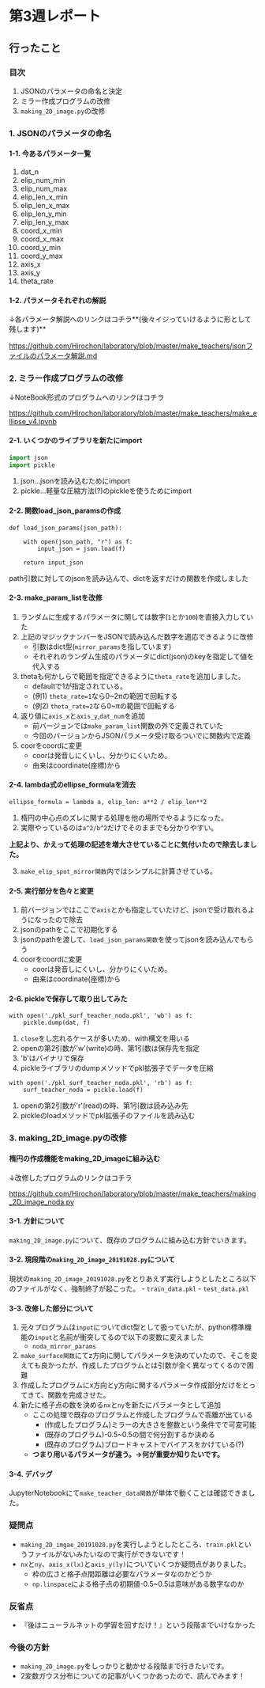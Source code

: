# 第3週レポート

## 行ったこと

### 目次
1. JSONのパラメータの命名と決定
2. ミラー作成プログラムの改修
3. `making_2D_image.py`の改修

### 1. JSONのパラメータの命名

#### 1-1. 今あるパラメータ一覧
1. dat_n
2. elip_num_min
3. elip_num_max
4. elip_len_x_min
5. elip_len_x_max
6. elip_len_y_min
7. elip_len_y_max
8. coord_x_min
9. coord_x_max
10. coord_y_min
11. coord_y_max
12. axis_x
13. axis_y
14. theta_rate

#### 1-2. パラメータそれぞれの解説
↓各パラメータ解説へのリンクはコチラ**(後々イジっていけるように形として残します)**

https://github.com/Hirochon/laboratory/blob/master/make_teachers/jsonファイルのパラメータ解説.md

### 2. ミラー作成プログラムの改修
↓NoteBook形式のプログラムへのリンクはコチラ

https://github.com/Hirochon/laboratory/blob/master/make_teachers/make_ellipse_v4.ipynb

#### 2-1. いくつかのライブラリを新たにimport

```python:import.py
import json
import pickle
```

1. json...jsonを読み込むためにimport
2. pickle...軽量な圧縮方法(?)のpickleを使うためにimport

#### 2-2. 関数load_json_paramsの作成
```python: json.py
def load_json_params(json_path):
    
    with open(json_path, "r") as f:
        input_json = json.load(f)
    
    return input_json
```

path引数に対してのjsonを読み込んで、dictを返すだけの関数を作成しました

#### 2-3. make_param_listを改修
1. ランダムに生成するパラメータに関しては数字(`1`とか`100`)を直接入力していた
2. 上記のマジックナンバーをJSONで読み込んだ数字を適応できるように改修
    - 引数はdict型(`mirror_params`を指しています)
    - それぞれのランダム生成のパラメータにdict(json)のkeyを指定して値を代入する
3. thetaも何かしらで範囲を指定できるように`theta_rate`を追加しました。
    - defaultで1が指定されている。
    - (例1) `theta_rate=1`なら0~2πの範囲で回転する
    - (例2) `theta_rate=2`なら0~πの範囲で回転する
4. 返り値に`axis_x`と`axis_y`,`dat_num`を追加
    - 前バージョンでは`make_param_list`関数の外で定義されていた
    - 今回のバージョンからJSONパラメータ受け取るついでに関数内で定義
5. coorをcoordに変更
    - coorは発音しにくいし、分かりにくいため。
    - 由来はcoordinate(座標)から

#### 2-4. lambda式のellipse_formulaを消去

```python: lambda.py
ellipse_formula = lambda a, elip_len: a**2 / elip_len**2
```

1. 楕円の中心点のズレに関する処理を他の場所でやるようになった。
2. 実際やっているのは`a^2/b^2`だけでそのままでも分かりやすい。

**上記より、かえって処理の記述を増大させていることに気付いたので除去しました。**

3. `make_elip_spot_mirror関数`内ではシンプルに計算させている。

#### 2-5. 実行部分を色々と変更
1. 前バージョンではここで`axis`とかも指定していたけど、jsonで受け取れるようになったので除去
2. jsonのpathをここで初期化する
3. jsonのpathを渡して、`load_json_params関数`を使ってjsonを読み込んでもらう
4. coorをcoordに変更
    - coorは発音しにくいし、分かりにくいため。
    - 由来はcoordinate(座標)から

#### 2-6. pickleで保存して取り出してみた

```python: dump.py
with open('./pkl_surf_teacher_noda.pkl', 'wb') as f:
    pickle.dump(dat, f)
```

1. `close`をし忘れるケースが多いため、with構文を用いる
2. openの第2引数が'w'(write)の時、第1引数は保存先を指定
3. 'b'はバイナリで保存
4. pickleライブラリのdumpメソッドでpkl拡張子でデータを圧縮

```python: load.py
with open('./pkl_surf_teacher_noda.pkl', 'rb') as f:
    surf_teacher_noda = pickle.load(f)
```

1. openの第2引数が'r'(read)の時、第1引数は読み込み先
2. pickleのloadメソッドでpkl拡張子のファイルを読み込む

### 3. making_2D_image.pyの改修
#### 楕円の作成機能をmaking_2D_imageに組み込む
↓改修したプログラムのリンクはコチラ

https://github.com/Hirochon/laboratory/blob/master/make_teachers/making_2D_image_noda.py

#### 3-1. 方針について
`making_2D_image.py`について、既存のプログラムに組み込む方針でいきます。

#### 3-2. 現段階の`making_2D_image_20191028.py`について
現状の`making_2D_image_20191028.py`をとりあえず実行しようとしたところ以下のファイルがなく、強制終了が起こった。
    - `train_data.pkl`
    - `test_data.pkl`

#### 3-3. 改修した部分について
1. 元々プログラムは`input`についてdict型として扱っていたが、python標準機能の`input`と名前が衝突してるので以下の変数に変えました
    - `noda_mirror_params`
2. `make_surface関数`にてz方向に関してパラメータを決めていたので、そこを変えても良かったが、作成したプログラムとは引数が全く異なってくるので困難
3. 作成したプログラムにx方向とy方向に関するパラメータ作成部分だけをとってきて、関数を完成させた。
4. 新たに格子点の数を決める`nx`と`ny`を新たにパラメータとして追加
    - ここの処理で既存のプログラムと作成したプログラムで乖離が出ている
        - (作成したプログラム)ミラーの大きさを整数という条件でで可変可能
        - (既存のプログラム)-0.5~0.5の間で何分割するか決める
        - (既存のプログラム)ブロードキャストでバイアスをかけている(?)
    - **つまり用いるパラメータが違う。→何が重要か知りたいです。**

#### 3-4. デバッグ
JupyterNotebookにて`make_teacher_data関数`が単体で動くことは確認できました。

### 疑問点
- `making_2D_imgae_20191028.py`を実行しようとしたところ、`train.pkl`というファイルがないみたいなので実行ができないです！
- `nx`と`ny`、`axis_x(lx)`と`axis_y(ly)`についていくつか疑問点がありました。
    - 枠の広さと格子点間距離は必要なパラメータなのかどうか
    - `np.linspace`による格子点の初期値-0.5~0.5は意味がある数字なのか

### 反省点
- 『後はニューラルネットの学習を回すだけ！』という段階までいけなかった

### 今後の方針
- `making_2D_image.py`をしっかりと動かせる段階まで行きたいです。
- 2変数ガウス分布についての記事がいくつかあったので、読んでみます！
